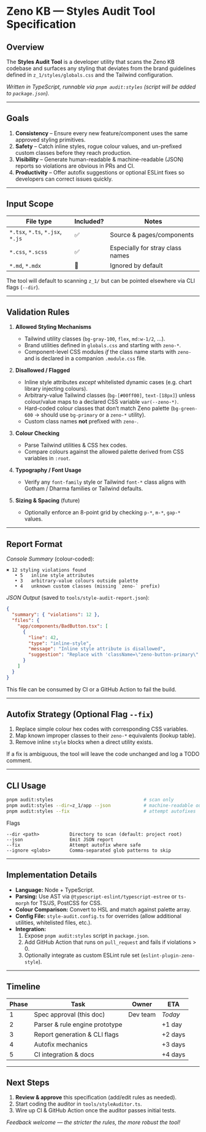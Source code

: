 # Zeno KB — Styles Audit Tool Specification

## Overview

The **Styles Audit Tool** is a developer utility that scans the Zeno KB codebase and surfaces any styling that deviates from the brand guidelines defined in `z_1/styles/globals.css` and the Tailwind configuration.

_Written in TypeScript, runnable via `pnpm audit:styles` (script will be added to `package.json`)._

---

## Goals

1. **Consistency** – Ensure every new feature/component uses the same approved styling primitives.
2. **Safety** – Catch inline styles, rogue colour values, and un-prefixed custom classes before they reach production.
3. **Visibility** – Generate human-readable & machine-readable (JSON) reports so violations are obvious in PRs and CI.
4. **Productivity** – Offer autofix suggestions or optional ESLint fixes so developers can correct issues quickly.

---

## Input Scope

| File type                        | Included? | Notes                            |
| -------------------------------- | --------- | -------------------------------- |
| `*.tsx`, `*.ts`, `*.jsx`, `*.js` | ✅        | Source & pages/components        |
| `*.css`, `*.scss`                | ✅        | Especially for stray class names |
| `*.md`, `*.mdx`                  | 🚫        | Ignored by default               |

The tool will default to scanning `z_1/` but can be pointed elsewhere via CLI flags (`--dir`).

---

## Validation Rules

1. **Allowed Styling Mechanisms**

   - Tailwind utility classes (`bg-gray-100`, `flex`, `md:w-1/2`, …).
   - Brand utilities defined in `globals.css` and starting with `zeno-*`.
   - Component-level CSS modules _if_ the class name starts with `zeno-` and is declared in a companion `.module.css` file.

2. **Disallowed / Flagged**

   - Inline style attributes _except_ whitelisted dynamic cases (e.g. chart library injecting colours).
   - Arbitrary-value Tailwind classes (`bg-[#00ff00]`, `text-[18px]`) unless colour/value maps to a declared CSS variable `var(--zeno-*)`.
   - Hard-coded colour classes that don’t match Zeno palette (`bg-green-600` → should use `bg-primary` or a `zeno-*` utility).
   - Custom class names **not** prefixed with `zeno-`.

3. **Colour Checking**

   - Parse Tailwind utilities & CSS hex codes.
   - Compare colours against the allowed palette derived from CSS variables in `:root`.

4. **Typography / Font Usage**

   - Verify any `font-family` style or Tailwind `font-*` class aligns with Gotham / Dharma families or Tailwind defaults.

5. **Sizing & Spacing** (future)
   - Optionally enforce an 8-point grid by checking `p-*`, `m-*`, `gap-*` values.

---

## Report Format

_Console Summary_ (colour-coded):

```
✖ 12 styling violations found
   • 5   inline style attributes
   • 3   arbitrary-value colours outside palette
   • 4   unknown custom classes (missing `zeno-` prefix)
```

_JSON Output_ (saved to `tools/style-audit-report.json`):

```json
{
  "summary": { "violations": 12 },
  "files": {
    "app/components/BadButton.tsx": [
      {
        "line": 42,
        "type": "inline-style",
        "message": "Inline style attribute is disallowed",
        "suggestion": "Replace with 'className=\"zeno-button-primary\"'"
      }
    ]
  }
}
```

This file can be consumed by CI or a GitHub Action to fail the build.

---

## Autofix Strategy (Optional Flag `--fix`)

1. Replace simple colour hex codes with corresponding CSS variables.
2. Map known improper classes to their `zeno-*` equivalents (lookup table).
3. Remove inline `style` blocks when a direct utility exists.

If a fix is ambiguous, the tool will leave the code unchanged and log a TODO comment.

---

## CLI Usage

```bash
pnpm audit:styles                                 # scan only
pnpm audit:styles --dir=z_1/app --json            # machine-readable output
pnpm audit:styles --fix                           # attempt autofixes
```

Flags

```
--dir <path>           Directory to scan (default: project root)
--json                 Emit JSON report
--fix                  Attempt autofix where safe
--ignore <globs>       Comma-separated glob patterns to skip
```

---

## Implementation Details

- **Language:** Node + TypeScript.
- **Parsing:** Use AST via `@typescript-eslint/typescript-estree` or `ts-morph` for TS/JS, PostCSS for CSS.
- **Colour Comparison:** Convert to HSL and match against palette array.
- **Config File:** `style-audit.config.ts` for overrides (allow additional utilities, whitelisted files, etc.).
- **Integration:**
  1. Expose `pnpm audit:styles` script in `package.json`.
  2. Add GitHub Action that runs on `pull_request` and fails if violations > 0.
  3. Optionally integrate as custom ESLint rule set (`eslint-plugin-zeno-style`).

---

## Timeline

| Phase | Task                           | Owner       | ETA     |
| ----- | ------------------------------ | ----------- | ------- |
| 1     | Spec approval (this doc)       | Dev team    | _Today_ |
| 2     | Parser & rule engine prototype | <your name> | +1 day  |
| 3     | Report generation & CLI flags  | <your name> | +2 days |
| 4     | Autofix mechanics              | <your name> | +3 days |
| 5     | CI integration & docs          | <your name> | +4 days |

---

## Next Steps

1. **Review & approve** this specification (add/edit rules as needed).
2. Start coding the auditor in `tools/styleAuditor.ts`.
3. Wire up CI & GitHub Action once the auditor passes initial tests.

_Feedback welcome — the stricter the rules, the more robust the tool!_
